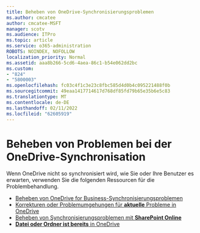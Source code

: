 ```yaml
---
title: Beheben von OneDrive-Synchronisierungsproblemen
ms.author: cmcatee
author: cmcatee-MSFT
manager: scotv
ms.audience: ITPro
ms.topic: article
ms.service: o365-administration
ROBOTS: NOINDEX, NOFOLLOW
localization_priority: Normal
ms.assetid: aaa8b266-5cd6-4aea-86c1-b54e062dd2bc
ms.custom:
- "824"
- "5800003"
ms.openlocfilehash: fc03c4f1c3e23c8fbc585d4d0b4c095221488f0b
ms.sourcegitcommit: 49eaa1417714617d768df85fd79b65e35b6e5c83
ms.translationtype: MT
ms.contentlocale: de-DE
ms.lasthandoff: 02/11/2022
ms.locfileid: "62605919"
---
```

# <a name="fix-onedrive-sync-problems"></a>Beheben von Problemen bei der OneDrive-Synchronisation

Wenn OneDrive nicht so synchronisiert wird, wie Sie oder Ihre Benutzer es erwarten, verwenden Sie die folgenden Ressourcen für die Problembehandlung.

- [Beheben von OneDrive for Business-Synchronisierungsproblemen](https://support.microsoft.com/office/207e983e-146d-404c-a994-672ef29e1f90)
- [Korrekturen oder Problemumgehungen für **aktuelle** Probleme in OneDrive](https://support.office.com/article/36110213-f3f6-490d-8cb7-3833539def0b)
- [Beheben von Synchronisierungsproblemen mit **SharePoint Online**](https://support.office.com/article/207e983e-146d-404c-a994-672ef29e1f90)
- [**Datei oder Ordner ist bereits** in OneDrive](https://support.microsoft.com/office/7b8044ad-438d-41db-bbbf-4f66b8890408)
